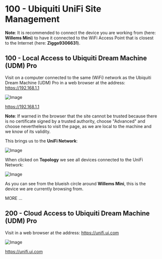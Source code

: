 # 100 - Ubiquiti UniFi Site Management

**Note**: It is recommended to connect the device you are working from (here: **Willems Mini**) to have it connected to the WiFi Access Point that is closest to the Internet (here: **Ziggo9306631**).

## 100 - Local Access to Ubiquiti Dream Machine (UDM) Pro

Visit on a computer connected to the same (WiFi) network as the Ubiquiti Dream Machine (UDM) Pro in a web browser at the address: https://192.168.1.1

![Image](https://github.com/user-attachments/assets/3bdc4164-9ac2-4983-ab8f-36c8b6c2c919)

https://192.168.1.1

**Note**: If warned in the browser that the site cannot be trusted because there is no certificate signed by a trusted authority, choose "Advanced" and choose nevertheless to visit the page, as we are local to the machine and we know of its validity.

This brings us to the **UniFi Network**:

![Image](https://github.com/user-attachments/assets/6eb8f25d-0149-491b-bfa3-196b9dd77941)

When clicked on **Topology** we see all devices connected to the UniFi Network:

![Image](https://github.com/user-attachments/assets/952d51fe-89a7-4afc-b83c-f9bc702ea50e)


As you can see from the blueish circle around **Willems Mini**, this is the device we are currently browsing from.

MORE ...

## 200 - Cloud Access to Ubiquiti Dream Machine (UDM) Pro

Visit in a web browser at the address: https://unifi.ui.com

![Image](https://github.com/user-attachments/assets/b7b34eb7-4131-40a7-8c42-b0a6c149ebc8)

https://unifi.ui.com